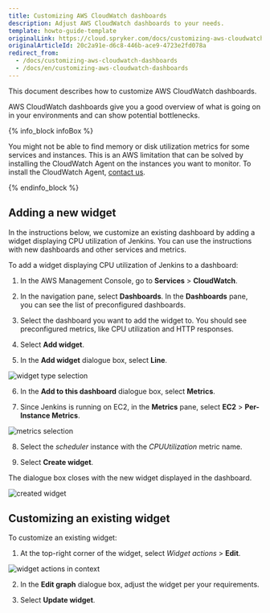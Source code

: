 ```yaml
---
title: Customizing AWS CloudWatch dashboards
description: Adjust AWS CloudWatch dashboards to your needs.
template: howto-guide-template
originalLink: https://cloud.spryker.com/docs/customizing-aws-cloudwatch-dashboards
originalArticleId: 20c2a91e-d6c8-446b-ace9-4723e2fd078a
redirect_from:
  - /docs/customizing-aws-cloudwatch-dashboards
  - /docs/en/customizing-aws-cloudwatch-dashboards
---
```


This document describes how to customize AWS CloudWatch dashboards.

AWS CloudWatch dashboards give you a good overview of what is going on in your environments and can show potential bottlenecks.

{% info_block infoBox %}

You might not be able to find memory or disk utilization metrics for some services and instances. This is an AWS limitation that can be solved by installing the CloudWatch Agent on the instances you want to monitor. To install the CloudWatch Agent, [contact us](https://support.spryker.com).

{% endinfo_block %}


## Adding a new widget


In the instructions below, we customize an existing dashboard by adding a widget displaying CPU utilization of Jenkins. You can use the instructions with new dashboards and other services and metrics.

To add a widget displaying CPU utilization of Jenkins to a dashboard:

1. In the AWS Management Console, go to **Services** > **CloudWatch**.

2. In the navigation pane, select **Dashboards**.
    In the **Dashboards** pane, you can see the list of preconfigured dashboards.

3. Select the dashboard you want to add the widget to.
    You should see preconfigured metrics, like CPU utilization and HTTP responses.

4. Select **Add widget**.

  
5. In the **Add widget** dialogue box, select **Line**.  

![widget type selection](https://spryker.s3.eu-central-1.amazonaws.com/cloud-docs/Spryker+Cloud/Customizing+AWS+CloudWatch+dashboards/widget-type-selection.png)

6. In the **Add to this dashboard** dialogue box, select **Metrics**.

7. Since Jenkins is running on EC2, in the **Metrics** pane, select **EC2** > **Per-Instance Metrics**.

![metrics selection](https://spryker.s3.eu-central-1.amazonaws.com/cloud-docs/Spryker+Cloud/Customizing+AWS+CloudWatch+dashboards/metrics-selection.png)

8. Select the _scheduler_ instance with the _CPUUtilization_ metric name.

9. Select **Create widget**.

The dialogue box closes with the new widget displayed in the dashboard.  

![created widget](https://spryker.s3.eu-central-1.amazonaws.com/cloud-docs/Spryker+Cloud/Customizing+AWS+CloudWatch+dashboards/created-widget.png)

## Customizing an existing widget

To customize an existing widget:

1.  At the top-right corner of the widget, select _Widget actions_ > **Edit**.  
    
![widget actions in context](https://spryker.s3.eu-central-1.amazonaws.com/cloud-docs/Spryker+Cloud/Customizing+AWS+CloudWatch+dashboards/widget-actions-in-context.png)

2.  In the **Edit graph** dialogue box, adjust the widget per your requirements.
    
3.  Select **Update widget**.
    

